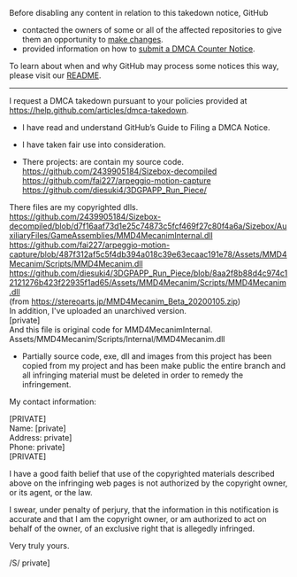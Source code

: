 Before disabling any content in relation to this takedown notice, GitHub
- contacted the owners of some or all of the affected repositories to give them an opportunity to [make changes](https://docs.github.com/en/github/site-policy/dmca-takedown-policy#a-how-does-this-actually-work).
- provided information on how to [submit a DMCA Counter Notice](https://docs.github.com/en/articles/guide-to-submitting-a-dmca-counter-notice).

To learn about when and why GitHub may process some notices this way, please visit our [README](https://github.com/github/dmca/blob/master/README.md#anatomy-of-a-takedown-notice).

---

I request a DMCA takedown pursuant to your policies provided at  
https://help.github.com/articles/dmca-takedown.

- I have read and understand GitHub’s Guide to Filing a DMCA Notice.

- I have taken fair use into consideration.

- There projects: are contain my source code.  
https://github.com/2439905184/Sizebox-decompiled  
https://github.com/fai227/arpeggio-motion-capture  
https://github.com/diesuki4/3DGPAPP_Run_Piece/

There files are my copyrighted dlls.  
https://github.com/2439905184/Sizebox-decompiled/blob/d7f16aaf73d1e25c74873c5fcf469f27c80f4a6a/Sizebox/AuxiliaryFiles/GameAssemblies/MMD4MecanimInternal.dll
https://github.com/fai227/arpeggio-motion-capture/blob/487f312af5c5f4db394a018c39e63ecaac191e78/Assets/MMD4Mecanim/Scripts/MMD4Mecanim.dll
https://github.com/diesuki4/3DGPAPP_Run_Piece/blob/8aa2f8b88d4c974c12121276b423f22935f1ad65/Assets/MMD4Mecanim/Scripts/MMD4Mecanim.dll  
(from https://stereoarts.jp/MMD4Mecanim_Beta_20200105.zip)   
In addition, I've uploaded an unarchived version.   
[private]   
And this file is original code for MMD4MecanimInternal.   
Assets/MMD4Mecanim/Scripts/Internal/MMD4Mecanim.dll

- Partially source code, exe, dll and images from this project has been
copied from my project and has been make public
the entire branch and all infringing material must be deleted in order
to remedy the infringement.

My contact information:

[PRIVATE]  
Name: [private]  
Address: private]  
Phone: private]  
[PRIVATE]

I have a good faith belief that use of the copyrighted materials
described above on the infringing web pages is not authorized by the
copyright owner, or its agent, or the law.  

I swear, under penalty of perjury, that the information in this
notification is accurate and that I am the copyright owner, or am
authorized to act on behalf of the owner, of an exclusive right that is
allegedly infringed.

Very truly yours.  

/S/ private]  
